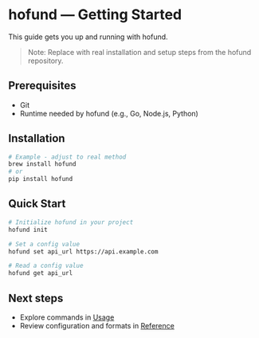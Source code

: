 # hofund — Getting Started

This guide gets you up and running with hofund.

> Note: Replace with real installation and setup steps from the hofund repository.

## Prerequisites

- Git
- Runtime needed by hofund (e.g., Go, Node.js, Python)

## Installation

```bash
# Example - adjust to real method
brew install hofund
# or
pip install hofund
```

## Quick Start

```bash
# Initialize hofund in your project
hofund init

# Set a config value
hofund set api_url https://api.example.com

# Read a config value
hofund get api_url
```

## Next steps

- Explore commands in [Usage](usage.md)
- Review configuration and formats in [Reference](reference.md)
